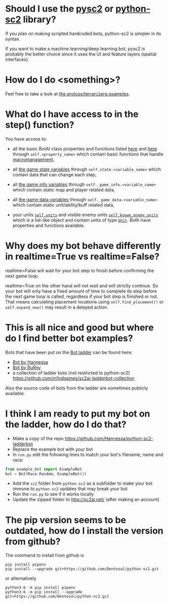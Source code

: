 # Should I use the [pysc2](https://github.com/deepmind/pysc2) or [python-sc2](https://github.com/Dentosal/python-sc2) library?
If you plan on making scripted hardcoded bots, python-sc2 is simpler in its syntax.

If you want to make a machine learning/deep learning bot, pysc2 is probably the better choice since it uses the UI and feature layers (spatial interfaces).

# How do I do \<something\>?
Feel free to take a look at [the protoss/terran/zerg examples](https://github.com/Dentosal/python-sc2/tree/master/examples).

# What do I have access to in the step() function?
You have access to:

- all the basic BotAI class properties and functions listed [here](https://github.com/Dentosal/python-sc2/blob/master/sc2/bot_ai.py) and [here](https://github.com/Dentosal/python-sc2/blob/master/sc2/bot_ai.py#L386) through `self.<property_name>` which contain basic functions that handle [macromanagement](https://liquipedia.net/starcraft2/Macro), 

- all [the game state variables](https://github.com/Dentosal/python-sc2/blob/master/sc2/game_state.py#L82) through `self.state.<variable_name>` which contain data that can change each step, 

- all [the game info variables](https://github.com/Dentosal/python-sc2/blob/master/sc2/game_info.py#L126) through `self._game_info.<variable_name>` which contain static map and player related data,

- all [the game data variables](https://github.com/Dentosal/python-sc2/blob/master/sc2/game_data.py#L25) through `self._game_data.<variable_name>` which contain static unit/ability/buff related data,

- your units [`self.units`](https://github.com/Dentosal/python-sc2/blob/master/sc2/units.py) and visible enemy units [`self.known_enemy_units`](https://github.com/Dentosal/python-sc2/blob/master/sc2/units.py) which is a list-like object and contain units of type [`Unit`](https://github.com/Dentosal/python-sc2/blob/master/sc2/unit.py). Both have properties and functions available.


# Why does my bot behave differently in realtime=True vs realtime=False?
realtime=False will wait for your bot step to finish before confirming the next game loop.

realtime=True on the other hand will not wait and will strictly continue. So your bot will only have a fixed amount of time to complete its step before the next game loop is called, regardless if your bot step is finished or not. That means calculating placement locations using `self.find_placement()` or `self.expand_now()` may result in a delayed action.

# This is all nice and good but where do I find better bot examples?
Bots that have been put on the [Bot ladder](http://sc2ai.net/) can be found here:
- [Bot by Hannessa](https://github.com/Hannessa/sc2-bots/tree/master/cannon-lover)
- [Bot by BuRny](https://github.com/BurnySc2/burny-bots-python-sc2/tree/master/CreepyBot)
- a collection of ladder bots (not restricted to python-sc2) https://github.com/m1ndgames/sc2ai-ladderbot-collection

Also the source code of bots from the ladder are sometimes publicly available.

# I think I am ready to put my bot on the ladder, how do I do that?

- Make a copy of the repo https://github.com/Hannessa/python-sc2-ladderbot
- Replace the example bot with your bot
- In `run.py` edit the following lines to match your bot's filename, name and race:
```python
from example_bot import ExampleBot
bot = Bot(Race.Random, ExampleBot())
```
- Add the `sc2` folder from `python-sc2` as a subfolder to make your bot immune to `python-sc2` updates that may break your bot
- Run the `run.py` to see if it works locally
- Update the zipped folder to http://sc2ai.net/ (after making an account)

# The pip version seems to be outdated, how do I install the version from github?
The command to install from github is
```
pip install pipenv
pip install --upgrade git+https://github.com/Dentosal/python-sc2.git
```
or alternatively
```
python3.6 -m pip install pipenv
python3.6 -m pip install --upgrade git+https://github.com/Dentosal/python-sc2.git
```